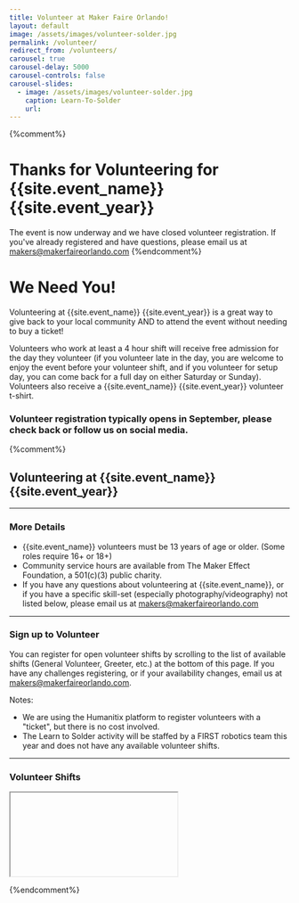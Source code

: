 ```yaml
---
title: Volunteer at Maker Faire Orlando!
layout: default
image: /assets/images/volunteer-solder.jpg
permalink: /volunteer/
redirect_from: /volunteers/
carousel: true
carousel-delay: 5000
carousel-controls: false
carousel-slides:
  - image: /assets/images/volunteer-solder.jpg
    caption: Learn-To-Solder
    url:
---
```





{%comment%}
# Thanks for Volunteering for {{site.event_name}} {{site.event_year}}
The event is now underway and we have closed volunteer registration. If you've already registered and have questions, please email us at <makers@makerfaireorlando.com>
{%endcomment%}


# We Need You!
Volunteering at {{site.event_name}} {{site.event_year}} is a great way to give back to your local community AND to attend the event without needing to buy a ticket!

Volunteers who work at least a 4 hour shift will receive free admission for the day they volunteer (if you volunteer late in the day, you are welcome to enjoy the event before your volunteer shift, and if you volunteer for setup day, you can come back for a full day on either Saturday or Sunday). Volunteers also receive a {{site.event_name}} {{site.event_year}} volunteer t-shirt.


### Volunteer registration typically opens in September, please check back or follow us on social media.

{%comment%}

## Volunteering at {{site.event_name}} {{site.event_year}}


---

### More Details
* {{site.event_name}} volunteers must be 13 years of age or older. (Some roles require 16+ or 18+)
* Community service hours are available from The Maker Effect Foundation, a 501(c)(3) public charity.
* If you have any questions about volunteering at {{site.event_name}}, or if you have a specific skill-set (especially photography/videography) not listed below, please email us at <makers@makerfaireorlando.com>

---

### Sign up to Volunteer
You can register for open volunteer shifts by scrolling to the list of available shifts (General Volunteer, Greeter, etc.) at the bottom of this page. If you have any challenges registering, or if your availability changes, email us at <makers@makerfaireorlando.com>.

Notes:
* We are using the Humanitix platform to register volunteers with a "ticket", but there is no cost involved.
* The Learn to Solder activity will be staffed by a FIRST robotics team this year and does not have any available volunteer shifts.

---
### Volunteer Shifts

<!-- Add the following to your website's HTML. -->
<script src="https://events.humanitix.com/scripts/widgets/inline.js" type="module"></script>
<iframe data-checkout="maker-faire-orlando-2024-volunteer-registration"></iframe>

{%endcomment%}